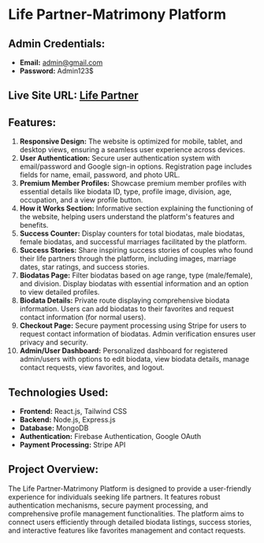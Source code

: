 # Life Partner-Matrimony Platform

## Admin Credentials:
- **Email:** admin@gmail.com
- **Password:** Admin123$

## Live Site URL: [Life Partner](https://life-partner-matrimon.web.app/)

## Features:
1. **Responsive Design:** The website is optimized for mobile, tablet, and desktop views, ensuring a seamless user experience across devices.
2. **User Authentication:** Secure user authentication system with email/password and Google sign-in options. Registration page includes fields for name, email, password, and photo URL.
3. **Premium Member Profiles:** Showcase premium member profiles with essential details like biodata ID, type, profile image, division, age, occupation, and a view profile button.
4. **How it Works Section:** Informative section explaining the functioning of the website, helping users understand the platform's features and benefits.
5. **Success Counter:** Display counters for total biodatas, male biodatas, female biodatas, and successful marriages facilitated by the platform.
6. **Success Stories:** Share inspiring success stories of couples who found their life partners through the platform, including images, marriage dates, star ratings, and success stories.
7. **Biodatas Page:** Filter biodatas based on age range, type (male/female), and division. Display biodatas with essential information and an option to view detailed profiles.
8. **Biodata Details:** Private route displaying comprehensive biodata information. Users can add biodatas to their favorites and request contact information (for normal users).
9. **Checkout Page:** Secure payment processing using Stripe for users to request contact information of biodatas. Admin verification ensures user privacy and security.
10. **Admin/User Dashboard:** Personalized dashboard for registered admin/users with options to edit biodata, view biodata details, manage contact requests, view favorites, and logout.

## Technologies Used:
- **Frontend:** React.js, Tailwind CSS
- **Backend:** Node.js, Express.js
- **Database:** MongoDB
- **Authentication:** Firebase Authentication, Google OAuth
- **Payment Processing:** Stripe API

## Project Overview:
The Life Partner-Matrimony Platform is designed to provide a user-friendly experience for individuals seeking life partners. It features robust authentication mechanisms, secure payment processing, and comprehensive profile management functionalities. The platform aims to connect users efficiently through detailed biodata listings, success stories, and interactive features like favorites management and contact requests.


